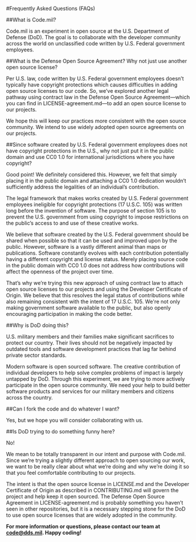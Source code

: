 #Frequently Asked Questions (FAQs)

##What is Code.mil?

Code.mil is an experiment in open source at the U.S. Department of Defense (DoD). The goal is to collaborate with the developer community across the world on unclassified code written by U.S. Federal government employees.  

##What is the Defense Open Source Agreement? Why not just use another open source license?

Per U.S. law, code written by U.S. Federal government employees doesn’t typically have copyright protections which causes difficulties in adding open source licenses to our code. So, we’ve explored another legal pathway using contract law in the Defense Open Source Agreement—which you can find in LICENSE-agreement.md—to add an open source license to our projects.

We hope this will keep our practices more consistent with the open source community. We intend to use widely adopted open source agreements on our projects. 

##Since software created by U.S. Federal government employees does not have copyright protections in the U.S., why not just put it in the public domain and use CC0 1.0 for international jurisdictions where you have copyright?

Good point! We definitely considered this. However, we felt that simply placing it in the public domain and attaching a CC0 1.0 dedication wouldn’t sufficiently address the legalities of an individual’s contribution. 

The legal framework that makes works created by U.S. Federal government employees ineligible for copyright protections (17 U.S.C. 105) was written long before the invention of software. The purpose of section 105 is to prevent the U.S. government from using copyright to impose restrictions on the public’s access to and use of these creative works. 

We believe that software created by the U.S. Federal government should be shared when possible so that it can be used and improved upon by the public. However, software is a vastly different animal than maps or publications. Software constantly evolves with each contribution potentially having a different copyright and license status. Merely placing source code in the public domain with CC0 1.0 does not address how contributions will affect the openness of the project over time.

That’s why we’re trying this new approach of using contract law to attach open source licenses to our projects and using the Developer Certificate of Origin. We believe that this resolves the legal status of contributions while also remaining consistent with the intent of 17 U.S.C. 105. We're not only making government software available to the public, but also openly encouraging participation in making the code better. 

##Why is DoD doing this?

U.S. military members and their families make significant sacrifices to protect our country. Their lives should not be negatively impacted by outdated tools and software development practices that lag far behind private sector standards.

Modern software is open sourced software. The creative contribution of individual developers to help solve complex problems of impact is largely untapped by DoD. Through this experiment, we are trying to more actively participate in the open source community. We need your help to build better software products and services for our military members and citizens across the country.

##Can I fork the code and do whatever I want?

Yes, but we hope you will consider collaborating with us.

##Is DoD trying to do something funny here?

No! 

We mean to be totally transparent in our intent and purpose with Code.mil. Since we’re trying a slightly different approach to open sourcing our work, we want to be really clear about what we’re doing and why we’re doing it so that you feel comfortable contributing to our projects. 

The intent is that the open source license in LICENSE.md and the Developer Certificate of Origin as described in CONTRIBUTING.md will govern the project and help keep it open sourced. The Defense Open Source Agreement in LICENSE-agreement.md is probably something you haven’t seen in other repositories, but it is a necessary stepping stone for the DoD to use open source licenses that are widely adopted in the community.  

**For more information or questions, please contact our team at code@dds.mil. Happy coding!**
